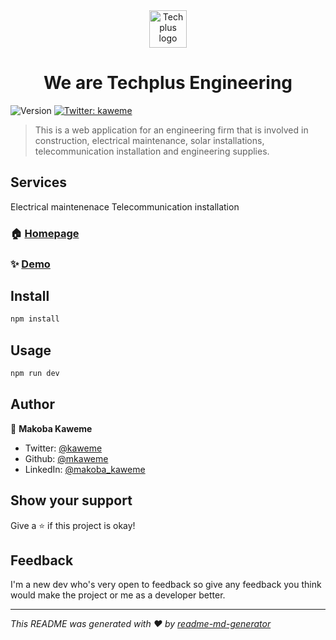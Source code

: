 <div align="center">
  <a href="https://techplus-p87t.vercel.app/">
    <img src="https://github.com/mkaweme/techplus/blob/master/app/favicon.ico"
      width="60" height="60" alt="Techplus logo">
  </a>
</div>
<h1 align="center">We are Techplus Engineering</h1>
<p>
  <img alt="Version" src="https://img.shields.io/badge/version-0.1.0-blue.svg?cacheSeconds=2592000" />
  <a href="https://twitter.com/kaweme" target="_blank">
    <img alt="Twitter: kaweme" src="https://img.shields.io/twitter/follow/kaweme.svg?style=social" />
  </a>
</p>

> This is a web application for an engineering firm that is involved in construction, electrical
maintenance, solar installations, telecommunication installation and engineering supplies.

## Services
Electrical maintenenace
Telecommunication installation


### 🏠 [Homepage](https://techplus-p87t.vercel.app/)

### ✨ [Demo](https://techplus-p87t.vercel.app/)

## Install

```sh
npm install
```

## Usage

```sh
npm run dev
```

## Author

👤 **Makoba Kaweme**

* Twitter: [@kaweme](https://twitter.com/kaweme)
* Github: [@mkaweme](https://github.com/mkaweme)
* LinkedIn: [@makoba\_kaweme](https://linkedin.com/in/makoba-kaweme-1b095845)

## Show your support

Give a ⭐️ if this project is okay!

## Feedback

I'm a new dev who's very open to feedback so give any feedback you think would make the project or me as a developer better.


***
_This README was generated with ❤️ by [readme-md-generator](https://github.com/kefranabg/readme-md-generator)_
